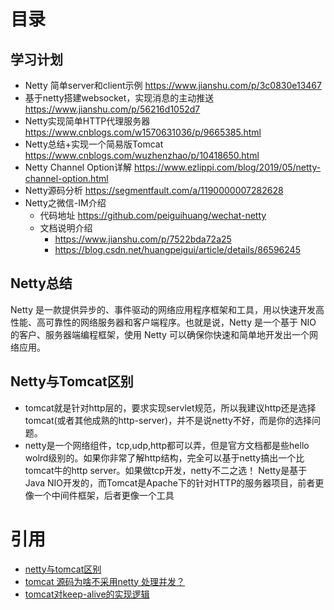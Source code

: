 # 目录


## 学习计划
* Netty 简单server和client示例 https://www.jianshu.com/p/3c0830e13467
* 基于netty搭建websocket，实现消息的主动推送 https://www.jianshu.com/p/56216d1052d7
* Netty实现简单HTTP代理服务器 https://www.cnblogs.com/w1570631036/p/9665385.html
* Netty总结+实现一个简易版Tomcat https://www.cnblogs.com/wuzhenzhao/p/10418650.html
* Netty Channel Option详解 https://www.ezlippi.com/blog/2019/05/netty-channel-option.html
* Netty源码分析 https://segmentfault.com/a/1190000007282628
* Netty之微信-IM介绍
    * 代码地址 https://github.com/peiguihuang/wechat-netty
    * 文档说明介绍
        * https://www.jianshu.com/p/7522bda72a25
        * https://blog.csdn.net/huangpeigui/article/details/86596245

## Netty总结
Netty 是一款提供异步的、事件驱动的网络应用程序框架和工具，用以快速开发高性能、高可靠性的网络服务器和客户端程序。也就是说，Netty 是一个基于 NIO 的客户、服务器端编程框架，使用 Netty 可以确保你快速和简单地开发出一个网络应用。

## Netty与Tomcat区别
* tomcat就是针对http层的，要求实现servlet规范，所以我建议http还是选择tomcat(或者其他成熟的http-server)，并不是说netty不好，而是你的选择问题。
* netty是一个网络组件，tcp,udp,http都可以弄，但是官方文档都是些hello wolrd级别的。如果你非常了解http结构，完全可以基于netty搞出一个比tomcat牛的http server。如果做tcp开发，netty不二之选！
Netty是基于Java NIO开发的，而Tomcat是Apache下的针对HTTP的服务器项目，前者更像一个中间件框架，后者更像一个工具

# 引用
* [netty与tomcat区别](https://blog.csdn.net/fqwgc8/article/details/50291781)
* [tomcat 源码为啥不采用netty 处理并发？](https://www.zhihu.com/question/53498767)
* [tomcat对keep-alive的实现逻辑](http://hongjiang.info/how-tomcat-implements-keep-alive/)